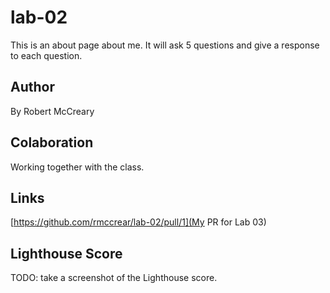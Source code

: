 # lab-02

This is an about page about me. It will ask 5 questions and give a response to each question.

## Author

By Robert McCreary

## Colaboration

Working together with the class.

## Links

[https://github.com/rmccrear/lab-02/pull/1](My PR for Lab 03)

## Lighthouse Score

TODO: take a screenshot of the Lighthouse score.
